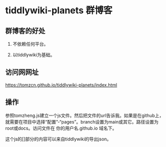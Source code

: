 # tiddlywiki-planets 群博客

## 群博客的好处

1. 不依赖任何平台。

2. 以tiddlywiki为基础。

## 访问网网址

https://tomzcn.github.io/tiddlywiki-planets/index.html

## 操作

参照tomzheng.js建立一个js文件。然后把文件的url告诉我。如果是在github上，就需要在项目中选择“配置”-“pages”。branch设置为main或其它。路径设置为root或docs。访问文件在 你的用户名.github.io 域名下。

这个js的[]部分的内容可以来自tiddlywiki的导出json。